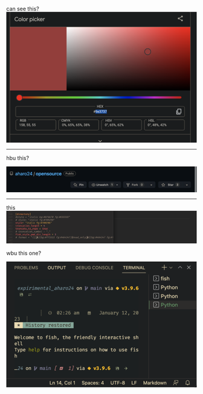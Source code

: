 

can see this?
![](../z/Screenshot%202023-01-12%20at%2012.57.31%20PM.png)


---

hbu this?

![](../z/aharo24_116.png)


---




this
![](../z/a-_-123.png)



wbu this one?

![](../z/hbu%20this%20one.png)




